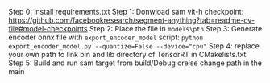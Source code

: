 Step 0: install requirements.txt
Step 1: Donwload sam vit-h checkpoint: https://github.com/facebookresearch/segment-anything?tab=readme-ov-file#model-checkpoints
Step 2: Place the file in `models\pth`
Step 3: Generate encoder onnx file with `export_encoder_model` script: `python export_encoder_model.py --quantize=False --device="cpu"`
Step 4: replace your own path to link bin and lib directory of TensorRT in CMakelists.txt
Step 5: Build and run sam target from build/Debug orelse change path in the main
